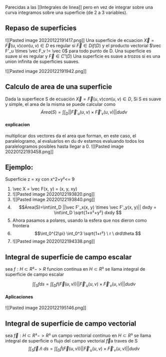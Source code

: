 Parecidas a las [[Integrales de linea]] pero en vez de integrar sobre una curva integramos sobre una superficie (de 2 a 3 variables).

## Repaso de superficies
![[Pasted image 20220122191417.png]]
Una superficie de ecuacion $\vec X = \vec F(u ,v) con (u, v) \in D$ es regular si $\vec F \in Dif(D)$ y el producto vectorial $\vec F'_u \times \vec F_v != \vec 0$ para todo punto de D.
Una superficie es suave si es regular y $\vec F \in C¹(D)$
Una superficie es suave a trozos si es una union infinita de superficies suaves.

![[Pasted image 20220122191942.png]]
## Calculo de area de una superficie
Dada la superfiece S de ecuación $\vec X = \vec F(u ,v) con (u, v) \in D$, Si S es suave y simple, el area de la misma se puede calcular como 
$$Área(S)=\int\int_D ||\vec F'_u(u, v) \times \vec F'_v(u, v)|| dudv$$
#### explicacion
multiplicar dos vectores da el area que forman, en este caso, el paralelogramo, al evaluarlos en du dv estamos evaluando todos los paralelogramos posibles hasta llegar a 0.
![[Pasted image 20220122193458.png]]

## Ejemplo: 
Superficie z = xy con x^2+y²<= 9
1. \vec X = \vec F(x, y) = (x, y, xy)
2. ![[Pasted image 20220122193820.png]]
3. ![[Pasted image 20220122193840.png]]
4. $$Área(S)=\int\int_D ||\vec F'_x(x, y) \times \vec F'_y(x, y)|| dxdy = \int\int_D \sqrt{1+x²+y²} dxdy $$
5. Ahora pasamos a polares, usando la esfera que nos dieron como frontera
6. $$\int_0^{2\pi} \int_0^3 \sqrt{1+r²} \  r 
 \ drd\theta $$
 7. ![[Pasted image 20220122194338.png]]
 ## Integral de superficie de campo escalar
 sea $f: H \subset R³ ->R$ funcion continua en $H \subset R³$ se llama integral de superficie de campo escalar

 $$\int\int_S f ds= \int\int_D f(\vec F(u ,v))||\vec F'_u(u, v) \times \vec F'_v(u, v)|| dudv$$

 #### Aplicaciones 
 ![[Pasted image 20220122195146.png]]

## Integral de superficie de campo vectorial
sea $\vec f:H \subset R³ -> R³$ un campo vectorial continuo en $H \subset R³$ se llama integral de superficie o flujo del campo vectorial $\vec f$a traves de S
 $$\int\int_S \vec f.\hat n\ ds= \int\int_D \hat f(\vec F(u ,v))||\vec F'_u(u, v) \times \vec F'_v(u, v)|| dudv$$